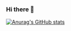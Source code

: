 ### Hi there 👋
[![Anurag's GitHub stats](https://github-readme-stats.vercel.app/api?Nevpzo=anuraghazra)](https://github.com/anuraghazra/github-readme-stats)

